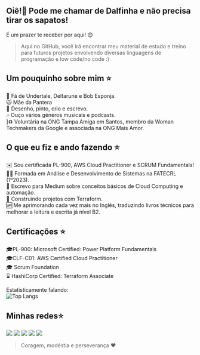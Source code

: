 ## Oiê!👋 Pode me chamar de Dalfinha e não precisa tirar os sapatos! <br>
É um prazer te receber por aqui! 😊
> Aqui no GitHub, você irá encontrar meu material de estudo e treino para futuros projetos envolvendo diversas linguagens de programação e low code/no code :)<br>

## Um pouquinho sobre mim ⭐ 
🌟 Fã de Undertale, Deltarune e Bob Esponja. <br>
🐱 Mãe da Pantera<br>
🎨 Desenho, pinto, crio e escrevo.<br>
🎶 Ouço vários géneros musicais e podcasts.<br>
]♻️ Voluntária na ONG Tampa Amiga em Santos, membro da Woman Techmakers da Google e associada na ONG Mais Amor. <br>


## O que eu fiz e ando fazendo ⭐ 
✉️ Sou certificada PL-900, AWS Cloud Practitioner e SCRUM Fundamentals!<br>
👩‍💻 Formada em Análise e Desenvolvimento de Sistemas na FATECRL (1º2023).<br>
📝 Escrevo para Medium sobre conceitos básicos de Cloud Computing e automação.<br>
🔧 Construindo projetos com Terraform.<br>
🆙 Me aprimorando cada vez mais no Inglês, traduzindo livros técnicos para melhorar a leitura e escrita já nível B2. <br>

## Certificações ⭐
🎓PL-900: Microsoft Certified: Power Platform Fundamentals<br>
🎓CLF-C01: AWS Certified Cloud Practitioner<br>
🎓 Scrum Foundation<br>
⌛ HashiCorp Certified: Terraform Associate


  Estatisticamente falando: <br>
![Top Langs](https://github-readme-stats.vercel.app/api/top-langs/?username=dalfinha&layout=compact)


## Minhas redes⭐ 
<div> 
  <a href = "mailto:dalva.mariana.dm@gmail.com"><img src="https://img.shields.io/badge/Gmail-D14836?style=for-the-badge&logo=gmail&logoColor=white" target="_blank"></a>
  <a href="https://www.linkedin.com/in/dalva-mariana/" target="_blank"><img src="https://img.shields.io/badge/-LinkedIn-%230077B5?style=for-the-badge&logo=linkedin&logoColor=white" target="_blank"></a> 
   <a href="https://learn.microsoft.com/pt-br/users/dalvinha/" target="_blank"><img src="https://img.shields.io/badge/Microsoft-008000?style=for-the-badge&logo=microsoft&logoColor=white" target="_blank"></a> 
        <a href="https://medium.com/@dalfinha.tech" target="_blank"><img src="https://img.shields.io/badge/Medium-12100E?style=for-the-badge&logo=medium&logoColor=white" target="_blank"></a> 
     <a href="https://www.hackerrank.com/dalvinha" target="_blank"><img src="https://img.shields.io/badge/-Hackerrank-2EC866?style=for-the-badge&logo=HackerRank&logoColor=white" target="_blank"></a> 
<br>
  



  
> Coragem, modéstia e perseverança ❤️
